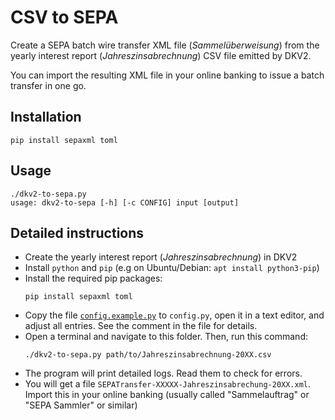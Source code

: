 # CSV to SEPA

Create a SEPA batch wire transfer XML file (*Sammelüberweisung*) from the yearly interest report (*Jahreszinsabrechnung*) CSV file emitted by DKV2. 

You can import the resulting XML file in your online banking to issue a batch transfer in one go.

## Installation

```
pip install sepaxml toml
```

## Usage

```
./dkv2-to-sepa.py
usage: dkv2-to-sepa [-h] [-c CONFIG] input [output]
```

## Detailed instructions

* Create the yearly interest report (*Jahreszinsabrechnung*) in DKV2
* Install `python` and `pip` (e.g on Ubuntu/Debian: `apt install python3-pip`)
* Install the required pip packages:
  ```
  pip install sepaxml toml
  ```
* Copy the file [`config.example.py`](config.example.py) to `config.py`, open it in a text editor, and adjust all entries. See the comment in the file for details.
* Open a terminal and navigate to this folder. Then, run this command:
  ```
  ./dkv2-to-sepa.py path/to/Jahreszinsabrechnung-20XX.csv
  ```
* The program will print detailed logs. Read them to check for errors.
* You will get a file `SEPATransfer-XXXXX-Jahreszinsabrechung-20XX.xml`. Import this in your online banking (usually called "Sammelauftrag" or "SEPA Sammler" or similar)


